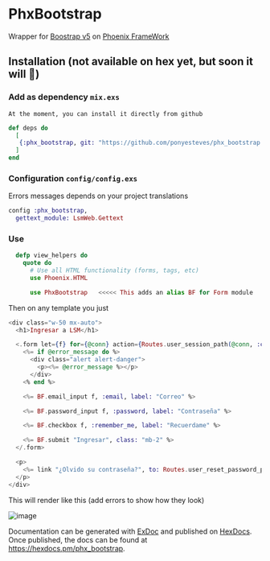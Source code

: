 # PhxBootstrap

Wrapper for [Boostrap v5](https://getbootstrap.com/docs/5.0/getting-started/introduction/) on [Phoenix FrameWork](https://www.phoenixframework.org/)

## Installation (not available on hex yet, but soon it will 🚀)

### Add as dependency `mix.exs`
`At the moment, you can install it directly from github`

```elixir
def deps do
  [
   {:phx_bootstrap, git: "https://github.com/ponyesteves/phx_bootstrap.git"}
  ]
end
```
### Configuration `config/config.exs`

Errors messages depends on your project translations 

```elixir
config :phx_bootstrap,
  gettext_module: LsmWeb.Gettext
```
### Use

```elixir
  defp view_helpers do
    quote do
      # Use all HTML functionality (forms, tags, etc)
      use Phoenix.HTML

      use PhxBootstrap   <<<<< This adds an alias BF for Form module
```

Then on any template you just

```heex
<div class="w-50 mx-auto">
  <h1>Ingresar a LSM</h1>

  <.form let={f} for={@conn} action={Routes.user_session_path(@conn, :create)} as={:user} class="mt-5">
    <%= if @error_message do %>
      <div class="alert alert-danger">
        <p><%= @error_message %></p>
      </div>
    <% end %>

    <%= BF.email_input f, :email, label: "Correo" %>

    <%= BF.password_input f, :password, label: "Contraseña" %>

    <%= BF.checkbox f, :remember_me, label: "Recuerdame" %>

    <%= BF.submit "Ingresar", class: "mb-2" %>
  </.form>

  <p>
    <%= link "¿Olvido su contraseña?", to: Routes.user_reset_password_path(@conn, :new) %>
  </p>
</div>
```

This will render like this (add errors to show how they look)

![image](https://user-images.githubusercontent.com/4960589/159961474-829b1b15-cfbd-434e-a9b3-8047e0cc9e80.png)





Documentation can be generated with [ExDoc](https://github.com/elixir-lang/ex_doc)
and published on [HexDocs](https://hexdocs.pm). Once published, the docs can
be found at <https://hexdocs.pm/phx_bootstrap>.

